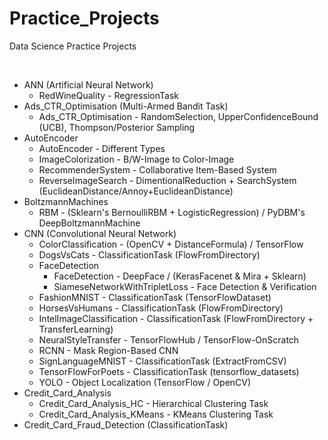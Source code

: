# Practice_Projects
Data Science Practice Projects

<br/>

* ANN (Artificial Neural Network)
  + RedWineQuality - RegressionTask
* Ads_CTR_Optimisation (Multi-Armed Bandit Task)
  + Ads_CTR_Optimisation - RandomSelection, UpperConfidenceBound (UCB), Thompson/Posterior Sampling
* AutoEncoder
  + AutoEncoder - Different Types
  + ImageColorization - B/W-Image to Color-Image
  + RecommenderSystem - Collaborative Item-Based System
  + ReverseImageSearch - DimentionalReduction + SearchSystem (EuclideanDistance/Annoy+EuclideanDistance)
* BoltzmannMachines
  + RBM - (Sklearn's BernoulliRBM + LogisticRegression) / PyDBM's DeepBoltzmannMachine
* CNN (Convolutional Neural Network)
  + ColorClassification - (OpenCV + DistanceFormula) / TensorFlow
  + DogsVsCats - ClassificationTask (FlowFromDirectory)
  + FaceDetection
    - FaceDetection - DeepFace / (KerasFacenet & Mira + Sklearn)
    - SiameseNetworkWithTripletLoss - Face Detection & Verification
  + FashionMNIST - ClassificationTask (TensorFlowDataset)
  + HorsesVsHumans - ClassificationTask (FlowFromDirectory)
  + IntelImageClassification - ClassificationTask (FlowFromDirectory + TransferLearning)
  + NeuralStyleTransfer - TensorFlowHub / TensorFlow-OnScratch
  + RCNN - Mask Region-Based CNN
  + SignLanguageMNIST - ClassificationTask (ExtractFromCSV)
  + TensorFlowForPoets - ClassificationTask (tensorflow_datasets)
  + YOLO - Object Localization (TensorFlow / OpenCV)
* Credit_Card_Analysis
  + Credit_Card_Analysis_HC - Hierarchical Clustering Task
  + Credit_Card_Analysis_KMeans - KMeans Clustering Task
* Credit_Card_Fraud_Detection (ClassificationTask)